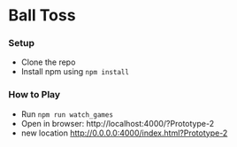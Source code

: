# Ball Toss

### Setup

-   Clone the repo
-   Install npm using `npm install`

### How to Play

-   Run `npm run watch_games`
-   Open in browser: http://localhost:4000/?Prototype-2
-   new location http://0.0.0.0:4000/index.html?Prototype-2
